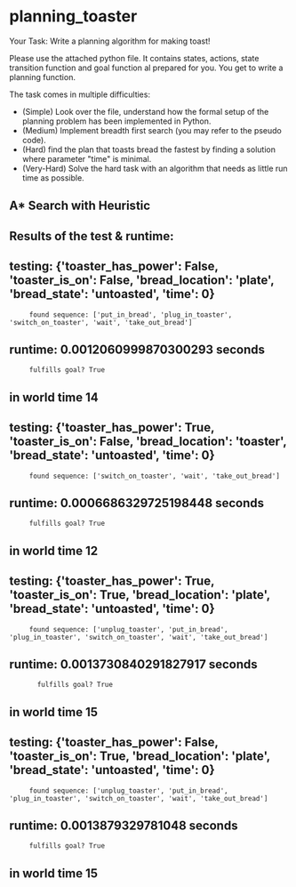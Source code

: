 # planning_toaster

Your Task: Write a planning algorithm for making toast!

Please use the attached python file. It contains states, actions, state transition function and goal function al prepared for you. You get to write a planning function.

The task comes in multiple difficulties:
- (Simple) Look over the file, understand how the formal setup of the planning problem has been implemented in Python.
- (Medium) Implement breadth first search (you may refer to the pseudo code).
- (Hard) find the plan that toasts bread the fastest by finding a solution where parameter "time" is minimal.
- (Very-Hard) Solve the hard task with an algorithm that needs as little run time as possible.

## A* Search with Heuristic

## Results of the test & runtime:

## testing: {'toaster_has_power': False, 'toaster_is_on': False, 'bread_location': 'plate', 'bread_state': 'untoasted', 'time': 0}
         found sequence: ['put_in_bread', 'plug_in_toaster', 'switch_on_toaster', 'wait', 'take_out_bread']
##         runtime: 0.0012060999870300293 seconds
         fulfills goal? True
##         in world time 14


## testing: {'toaster_has_power': True, 'toaster_is_on': False, 'bread_location': 'toaster', 'bread_state': 'untoasted', 'time': 0}
         found sequence: ['switch_on_toaster', 'wait', 'take_out_bread']
##         runtime: 0.0006686329725198448 seconds
         fulfills goal? True
##         in world time 12


## testing: {'toaster_has_power': True, 'toaster_is_on': True, 'bread_location': 'plate', 'bread_state': 'untoasted', 'time': 0}
         found sequence: ['unplug_toaster', 'put_in_bread', 'plug_in_toaster', 'switch_on_toaster', 'wait', 'take_out_bread']
##         runtime: 0.0013730840291827917 seconds
           fulfills goal? True
##         in world time 15


 ## testing: {'toaster_has_power': False, 'toaster_is_on': True, 'bread_location': 'plate', 'bread_state': 'untoasted', 'time': 0}
         found sequence: ['unplug_toaster', 'put_in_bread', 'plug_in_toaster', 'switch_on_toaster', 'wait', 'take_out_bread']
 ##        runtime: 0.0013879329781048 seconds
         fulfills goal? True
 ##        in world time 15

